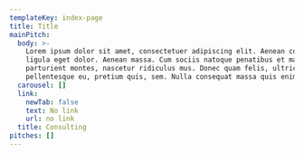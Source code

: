 ```yaml
---
templateKey: index-page
title: Title
mainPitch:
  body: >-
    Lorem ipsum dolor sit amet, consectetuer adipiscing elit. Aenean commodo
    ligula eget dolor. Aenean massa. Cum sociis natoque penatibus et magnis dis
    parturient montes, nascetur ridiculus mus. Donec quam felis, ultricies nec,
    pellentesque eu, pretium quis, sem. Nulla consequat massa quis enim. 
  carousel: []
  link:
    newTab: false
    text: No link
    url: no link
  title: Consulting
pitches: []
---
```


